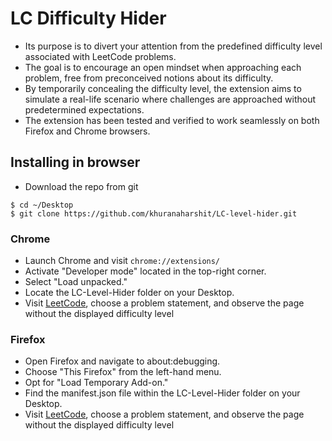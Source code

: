 # LC Difficulty Hider
- Its purpose is to divert your attention from the predefined difficulty level associated with LeetCode problems.
- The goal is to encourage an open mindset when approaching each problem, free from preconceived notions about its difficulty.
- By temporarily concealing the difficulty level, the extension aims to simulate a real-life scenario where challenges are approached without predetermined expectations.
- The extension has been tested and verified to work seamlessly on both Firefox and Chrome browsers.

## Installing in browser
- Download the repo from git
```
$ cd ~/Desktop
$ git clone https://github.com/khuranaharshit/LC-level-hider.git
```

### Chrome
- Launch Chrome and visit `chrome://extensions/`
- Activate "Developer mode" located in the top-right corner.
- Select "Load unpacked."
- Locate the LC-Level-Hider folder on your Desktop.
- Visit [LeetCode](https://leetcode.com), choose a problem statement, and observe the page without the displayed difficulty level


### Firefox
- Open Firefox and navigate to about:debugging.
- Choose "This Firefox" from the left-hand menu.
- Opt for "Load Temporary Add-on."
- Find the manifest.json file within the LC-Level-Hider folder on your Desktop.
- Visit [LeetCode](https://leetcode.com), choose a problem statement, and observe the page without the displayed difficulty level
